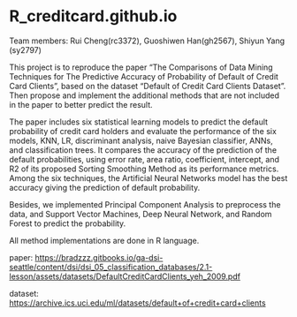 # R_creditcard.github.io
Team members:
Rui Cheng(rc3372), Guoshiwen Han(gh2567), Shiyun Yang (sy2797)

This project is to reproduce the paper “The Comparisons of Data Mining Techniques for The Predictive Accuracy of Probability of Default of Credit Card Clients”, based on the dataset “Default of Credit Card Clients Dataset”. Then propose and implement the additional methods that are not included in the paper to better predict the result.

The paper includes six statistical learning models to predict the default probability of credit card holders and evaluate the performance of the six models, KNN, LR, discriminant analysis, naive Bayesian classifier, ANNs, and classification trees. It compares the accuracy of the prediction of the default probabilities, using error rate, area ratio, coefficient, intercept, and R2 of its proposed Sorting Smoothing Method as its performance metrics. Among the six techniques, the Artificial Neural Networks model has the best accuracy giving the prediction of default probability.

Besides, we implemented Principal Component Analysis to preprocess the data, and Support Vector Machines, Deep Neural Network, and Random Forest to predict the probability.

All method implementations are done in R language.

paper:
https://bradzzz.gitbooks.io/ga-dsi-seattle/content/dsi/dsi_05_classification_databases/2.1-lesson/assets/datasets/DefaultCreditCardClients_yeh_2009.pdf

dataset:
https://archive.ics.uci.edu/ml/datasets/default+of+credit+card+clients
